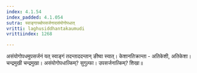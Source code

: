 ```yaml
---
index: 4.1.54
index_padded: 4.1.054
sutra: स्वाङ्गाच्चोपसर्जनादसंयोगोपधात्‌
vritti: laghusiddhantakaumudi
vrittiindex: 1268

---
```

असंयोगोपधमुपसर्जनं यत् स्वाङ्गं तदन्ताददन्तान् ङीष्वा स्यात्। केशानतिक्रान्ता - अतिकेशी, अतिकेशा। चन्द्रमुखी चन्द्रमुखा। असंयोगोपधात्किम्? सुगुल्फा। उपसर्जनात्किम्? शिखा॥